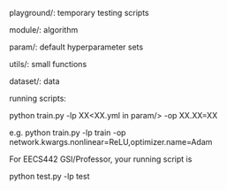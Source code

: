 playground/: temporary testing scripts

module/: algorithm

param/: default hyperparameter sets

utils/: small functions

dataset/: data

running scripts:

python train.py -lp XX<XX.yml in param/> -op XX.XX=XX<optional>

e.g. python train.py -lp train -op network.kwargs.nonlinear=ReLU,optimizer.name=Adam

For EECS442 GSI/Professor, your running script is

python test.py -lp test

